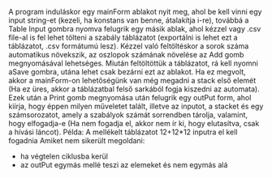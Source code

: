 A program induláskor egy mainForm ablakot nyit meg, ahol be kell vinni egy input string-et (kezeli, ha konstans van benne, átalakítja i-re), továbbá a Table Input
gombra nyomva felugrik egy másik ablak, ahol kézzel vagy .csv file-al is fel lehet tölteni a szabály táblázatot (exportálni is lehet ezt a táblázatot, .csv formátumú lesz).
Kézzel való feltöltéskor a sorok száma automatikus növekszik, az oszlopok számának növelése az Add gomb megnyomásával lehetséges.
Miután feltöltöttük a táblázatot, rá kell nyomni aSave gombra, utána lehet csak bezárni ezt az ablakot. Ha ez megvolt, akkor a mainForm-on lehetőségünk van még megadni a stack első elemét
(Ha ez üres, akkor a táblázatbal felső sarkából fogja kiszedni az automata).
Ezek után a Print gomb megnyomása után felugrik egy outPut form, ahol kiírja, hogy éppen milyen műveletet talált, illetve az inputot, a stacket és egy számsorozatot, amely a szabályok számát sorrendben tárolja, valamint, hogy elfogadja-e
(Ha nem fogadja el, akkor nem ír ki, hogy elutasítva, csak a hívási láncot).
Példa: A mellékelt táblázatot 12+12*12 inputra el kell fogadnia
Amiket nem sikerült megoldani:
- ha végtelen ciklusba kerül
- az outPut egymás mellé teszi az elemeket és nem egymás alá